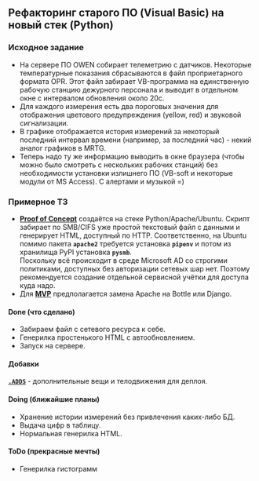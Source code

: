 ## Рефакторинг старого ПО (Visual Basic) на новый стек (Python) ##
### Исходное задание ###
- На сервере ПО OWEN собирает телеметрию с датчиков. Некоторые температурные
показания сбрасываются в файл проприетарного формата OPR. Этот файл забирает
VB-программа на единственную рабочую станцию дежурного персонала и выводит в
отдельном окне с интервалом обновления около 20с.    
- Для каждого измерения есть два пороговых значения для отображения цветового
предупреждения (yellow, red) и звуковой сигнализации.    
- В графике отображается история измерений за некоторый последний интервал времени
(например, за последний час) - некий аналог графиков в MRTG.    
- Теперь надо ту же информацию выводить в окне браузера (чтобы можно было смотреть
с нескольких рабочих станций) без необходимости установки излишнего ПО (VB-soft
и некоторые модули от MS Access). С алертами и музыкой =)    
### Примерное ТЗ ###
- [**Proof of Concept**](https://github.com/wildfielded/pet-owen/tree/master/PoC)
создаётся на стеке Python/Apache/Ubuntu. Скрипт забирает по SMB/CIFS уже простой
текстовый файл с данными и генерирует HTML, доступный по HTTP. Соответственно, на
Ubuntu помимо пакета **`apache2`** требуется установка **`pipenv`** и
потом из хранилища PyPI установка **`pysmb`**.    
Поскольку всё происходит в среде Microsoft AD со строгими политиками, доступных
без авторизации сетевых шар нет. Поэтому рекомендуется создание отдельной
сервисной учётки для доступа куда надо.    
- Для [**MVP**](https://github.com/wildfielded/pet-owen/tree/master/MVP) предполагается
замена Apache на Bottle или Django.    
#### Done (что сделано) ####
- Забираем файл с сетевого ресурса к себе.    
- Генерилка простенького HTML c автообновлением.    
- Запуск на сервере.    
#### Добавки ####
[**`.ADDS`**](https://github.com/wildfielded/pet-owen/tree/master/.ADDS) - дополнительные
вещи и телодвижения для деплоя.    
#### Doing (ближайшие планы) ####
- Хранение истории измерений без привлечения каких-либо БД.    
- Выдача цифр в таблицу.    
- Нормальная генерилка HTML.    
#### ToDo (прекрасные мечты) ####
- Генерилка гистограмм    
